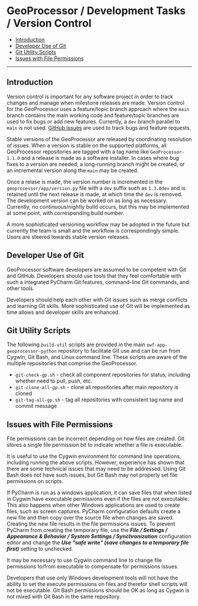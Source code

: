 # GeoProcessor / Development Tasks / Version Control #

*   [Introduction](#introduction)
*   [Developer Use of Git](#developer-use-of-git)
*   [Git Utility Scripts](#git-utility-scripts)
*   [Issues with File Permissions](#issues-with-file-permissions)

---------------------------------

## Introduction ##

Version control is important for any software project in order to track changes and
manage when milestone releases are made.
Version control for the GeoProcessor uses a feature/topic branch approach where
the `main` branch contains the main working code and feature/topic branches are used to fix bugs or add new features.
Currently, a `dev` branch parallel to `main` is not used.
[GitHub issues](https://github.com/OpenWaterFoundation/owf-app-geoprocessor-python/issues) are used to track bugs and feature requests.

Stable versions of the GeoProcessor are released by coordinating resolution of issues.
When a version is stable on the supported platforms,
all GeoProcessor repositories are tagged with a tag name like `GeoProcessor-1.1.0` and a release is made as a software installer.
In cases where bug fixes to a version are needed, a long-running branch might be created,
or an incremental version along the `main` may be created.

Once a relase is made, the version number is incremented in the `geoprocessor/app/version.py` file with a `dev` suffix such as `1.3.0dev`
and is retained until the next release is made, at which time the `dev` is removed.
The development version can be worked on as long as necessary.
Currently, no continuous/nightly build occurs, but this may be implemented at some point, with corresponding build number.

A more sophisticated versioning workflow may be adopted in the future but currently the team is small
and the workflow is correspondingly simple.
Users are steered towards stable version releases.

## Developer Use of Git ##

GeoProcessor software developers are assumed to be competent with Git and GitHub.
Developers should use tools that they feel comfortable with such a integrated PyCharm Git features,
command-line Git commands, and other tools.

Developers should help each other with Git issues such as merge conflicts and learning Git skills.
More sophisticated use of Git will be implemented as time allows and developer skills are enhanced.

## Git Utility Scripts ##

The following `build-util` scripts are provided in the main `owf-app-geoprocessor-python` repository
to facilitate Git use and can be run from Cygwin, Git Bash, and Linux command line.
These scripts are aware of the multiple repositories that comprise the GeoProcessor.

*   `git-check-gp.sh` - check all component repositories for status, including whether need to pull, push, etc.
*   `git-clone-all-gp.sh` - clone all repositories after main repository is cloned
*   `git-tag-all-gp.sh` - tag all repositories with consistent tag name and commit message

## Issues with File Permissions ##

File permissions can be incorrect depending on how files are created.
Git stores a single file permission bit to indicate whether a file is executable.

It is useful to use the Cygwin environment for command line operations, including running the above scripts.
However, experience has shown that there are some technical issues that may need to be addressed.
Using Git Bash does not have such issues, but Git Bash may not properly set file permissions on scripts.

If PyCharm is run as a windows application, it can save files that when listed in Cygwin have executable
permissions even if the files are not executable.
This also happens when other Windows applications are used to create files, such as screen captures.
PyCharm configuration defaults create a new file and then copy over the source file when changes are saved.
Creating the new file results in the file permissions issues.
To prevent PyCharm from creating the temporary file, use the
***File / Settings / Appearance & Behavior / System Settings / Synchronization*** configuration editor and change the
***Use "safe write" (save changes to a temporary file first)***  setting to unchecked.

It may be necessary to use Cygwin command line to change file permissions to/from executable to compensate for permissions issues.

Developers that use only Windows development tools will not have the ability to set the execute
permissions on files and therefor shell scripts will not be executable.
Git Bash permissions should be OK as long as Cygwin is not mixed with Git Bash in the same repository.

